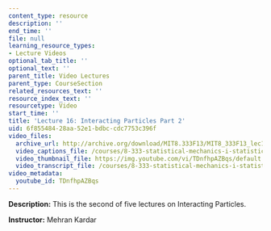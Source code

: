 ```yaml
---
content_type: resource
description: ''
end_time: ''
file: null
learning_resource_types:
- Lecture Videos
optional_tab_title: ''
optional_text: ''
parent_title: Video Lectures
parent_type: CourseSection
related_resources_text: ''
resource_index_text: ''
resourcetype: Video
start_time: ''
title: 'Lecture 16: Interacting Particles Part 2'
uid: 6f855484-28aa-52e1-bdbc-cdc7753c396f
video_files:
  archive_url: http://archive.org/download/MIT8.333F13/MIT8_333F13_lec16_300k.mp4
  video_captions_file: /courses/8-333-statistical-mechanics-i-statistical-mechanics-of-particles-fall-2013/d5b48a5eef7b5e70ad61ed53dcbd9a24_TDnfhpAZBqs.vtt
  video_thumbnail_file: https://img.youtube.com/vi/TDnfhpAZBqs/default.jpg
  video_transcript_file: /courses/8-333-statistical-mechanics-i-statistical-mechanics-of-particles-fall-2013/66fa0f380384ec076609905e1607a612_TDnfhpAZBqs.pdf
video_metadata:
  youtube_id: TDnfhpAZBqs
---
```


**Description:** This is the second of five lectures on Interacting Particles.

**Instructor:** Mehran Kardar